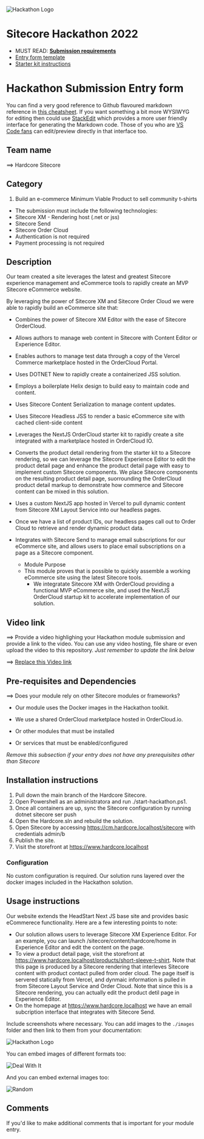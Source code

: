 ![Hackathon Logo](docs/images/hackathon.png?raw=true "Hackathon Logo")
# Sitecore Hackathon 2022

- MUST READ: **[Submission requirements](SUBMISSION_REQUIREMENTS.md)**
- [Entry form template](ENTRYFORM.md)
- [Starter kit instructions](STARTERKIT_INSTRUCTIONS.md)
  

# Hackathon Submission Entry form

You can find a very good reference to Github flavoured markdown reference in [this cheatsheet](https://github.com/adam-p/markdown-here/wiki/Markdown-Cheatsheet). If you want something a bit more WYSIWYG for editing then could use [StackEdit](https://stackedit.io/app) which provides a more user friendly interface for generating the Markdown code. Those of you who are [VS Code fans](https://code.visualstudio.com/docs/languages/markdown#_markdown-preview) can edit/preview directly in that interface too.

## Team name
⟹ Hardcore Sitecore

## Category
1.	Build an e-commerce Minimum Viable Product to sell community t-shirts 
-	The submission must include the following technologies: 
  -	Sitecore XM - Rendering host (.net or jss) 
  -	Sitecore Send 
  -	Sitecore Order Cloud 
-	Authentication is not required 
-	Payment processing is not required 


## Description

Our team created a site leverages the latest and greatest Sitecore experience management and eCommerce tools to rapidly create an MVP Sitecore eCommerce website. 

By leveraging the power of Sitecore XM and Sitecore Order Cloud we were able to rapidly build an eCommerce site that:
- Combines the power of Sitecore XM Editor with the ease of Sitecore OrderCloud.
- Allows authors to manage web content in Sitecore with Content Editor or Experience Editor.
- Enables authors to manage test data through a copy of the Vercel Commerce marketplace hosted in the OrderCloud Portal. 
- Uses DOTNET New to rapidly create a containerized JSS solution.
- Employs a boilerplate Helix design to build easy to maintain code and content.
- Uses Sitecore Content Serialization to manage content updates.
- Uses Sitecore Headless JSS to render a basic eCommerce site with cached client-side content
- Leverages the NextJS OrderCloud starter kit to rapidly create a site integrated with a marketplace hosted in OrderCloud IO.
- Converts the product detail rendering from the starter kit to a Sitecore rendering, so we can leverage the Sitecore Experience Editor to edit the product detail page and enhance the product detail page with easy to implement custom Sitecore components. We place Sitecore components on the resulting product detail page, suorrounding the OrderCloud product detail markup to demonstrate how commerce and Sitecore content can be mixed in this solution.
- Uses a custom NextJS app hosted in Vercel to pull dynamic content from Sitecore XM Layout Service into our headless pages.
- Once we have a list of product IDs, our headless pages call out to Order Cloud to retrieve and render dynamic product data.
- Integrates with Sitecore Send to manage email subscriptions for our eCommerce site, and allows users to place email subscriptions on a page as a Sitecore component.

  - Module Purpose
  - This module proves that is possible to quickly assemble a working eCommerce site using the latest Sitecore tools.
    - We integratate Sitecore XM with OrderCloud providing a functional MVP eCommerce site, and used the NextJS OrderCloud startup kit to accelerate implementation of our solution.

## Video link
⟹ Provide a video highlighing your Hackathon module submission and provide a link to the video. You can use any video hosting, file share or even upload the video to this repository. _Just remember to update the link below_

⟹ [Replace this Video link](#video-link)

## Pre-requisites and Dependencies

⟹ Does your module rely on other Sitecore modules or frameworks?

- Our module uses the Docker images in the Hackathon toolkit.
- We use a shared OrderCloud marketplace hosted in OrderCloud.io.


- Or other modules that must be installed
- Or services that must be enabled/configured

_Remove this subsection if your entry does not have any prerequisites other than Sitecore_

## Installation instructions

1. Pull down the main branch of the Hardcore Sitecore.
2. Open Powershell as an administratora and run ./start-hackathon.ps1.
3. Once all containers are up, sync the Sitecore configuration by running dotnet sitecore ser push
4. Open the Hardcore.sln and rebuild the solution.
5. Open Sitecore by accessing https://cm.hardcore.localhost/sitecore with credentials admin/b
6. Publish the site.
7. Visit the storefront at https://www.hardcore.localhost

### Configuration
No custom configuration is required. Our solution runs layered over the docker images included in the Hackathon solution.

## Usage instructions
Our website extends the HeadStart Next JS base site and provides basic eCommerece functionality. Here are a few interesting points to note:
- Our solution allows users to leverage Sitecore XM Experience Editor. For an example, you can launch /sitecore/content/hardcore/home in Experience Editor and edit the content on the page.
- To view a product detail page, visit the storefront at https://www.hardcore.localhost/products/short-sleeve-t-shirt. Note that this page is produced by a Sitecore rendering that interleves Sitecore content with product contact pulled from order cloud. The page itself is servered statically from Vercel, and dynmaic information is pulled in from Sitecore Layout Service and Order Cloud. Note that since this is a Sitecore rendering, you can actually edit the product detil page in Experience Editor.
- On the homepage at https://www.hardcore.localhost we have an email subcription interface that integrates with Sitecore Send.

Include screenshots where necessary. You can add images to the `./images` folder and then link to them from your documentation:

![Hackathon Logo](docs/images/hackathon.png?raw=true "Hackathon Logo")

You can embed images of different formats too:

![Deal With It](docs/images/deal-with-it.gif?raw=true "Deal With It")

And you can embed external images too:

![Random](https://thiscatdoesnotexist.com/)

## Comments
If you'd like to make additional comments that is important for your module entry.
